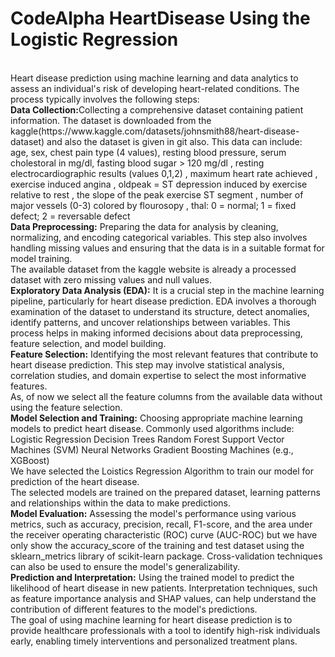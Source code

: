# CodeAlpha HeartDisease Using the Logistic Regression
<br>
Heart disease prediction using machine learning and data analytics to assess an individual's risk of developing heart-related conditions. The process typically involves the following steps:
<br>
<strong>Data Collection:</strong>Collecting a comprehensive dataset containing patient information.
The dataset is downloaded from the kaggle(https://www.kaggle.com/datasets/johnsmith88/heart-disease-dataset) and also the dataset is given in git also.
This data can include:<br>
age, sex, chest pain type (4 values), resting blood pressure, serum cholestoral in mg/dl, fasting blood sugar > 120 mg/dl
, resting electrocardiographic results (values 0,1,2)
, maximum heart rate achieved
, exercise induced angina
, oldpeak = ST depression induced by exercise relative to rest
, the slope of the peak exercise ST segment
, number of major vessels (0-3) colored by flourosopy
, thal: 0 = normal; 1 = fixed defect; 2 = reversable defect

<br>
<strong>Data Preprocessing:</strong> Preparing the data for analysis by cleaning, normalizing, and encoding categorical variables. This step also involves handling missing values and ensuring that the data is in a suitable format for model training.
<br>The available dataset from the kaggle website is already a processed dataset with zero missing values and null values.

<br>
<strong>Exploratory Data Analysis (EDA):</strong> It is a crucial step in the machine learning pipeline, particularly for heart disease prediction. EDA involves a thorough examination of the dataset to understand its structure, detect anomalies, identify patterns, and uncover relationships between variables. This process helps in making informed decisions about data preprocessing, feature selection, and model building.

<br>
<strong>Feature Selection:</strong> Identifying the most relevant features that contribute to heart disease prediction. This step may involve statistical analysis, correlation studies, and domain expertise to select the most informative features.
<br>
As, of now we select all the feature columns from the available data without using the feature selection.

<br>
<strong>Model Selection and Training:</strong> Choosing appropriate machine learning models to predict heart disease. Commonly used algorithms include:<br>
Logistic Regression
Decision Trees
Random Forest
Support Vector Machines (SVM)
Neural Networks
Gradient Boosting Machines (e.g., XGBoost)
<br>
We have selected the Loistics Regression Algorithm to train our model for prediction of the heart disease.<br>
The selected models are trained on the prepared dataset, learning patterns and relationships within the data to make predictions.

<br>
<strong>Model Evaluation:</strong> Assessing the model's performance using various metrics, such as accuracy, precision, recall, F1-score, and the area under the receiver operating characteristic (ROC) curve (AUC-ROC) but we have only show the accuracy_score of the training and test dataset using the sklearn_metrics library of scikit-learn package. Cross-validation techniques can also be used to ensure the model's generalizability.

<br>
<strong>Prediction and Interpretation:</strong> Using the trained model to predict the likelihood of heart disease in new patients. Interpretation techniques, such as feature importance analysis and SHAP values, can help understand the contribution of different features to the model's predictions.

<br>
The goal of using machine learning for heart disease prediction is to provide healthcare professionals with a tool to identify high-risk individuals early, enabling timely interventions and personalized treatment plans.
